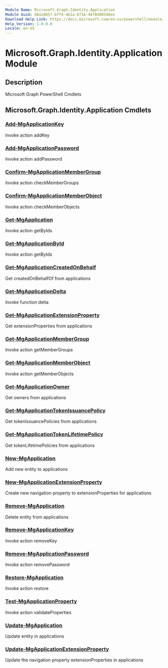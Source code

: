 ```yaml
---
Module Name: Microsoft.Graph.Identity.Application
Module Guid: 88a18657-b7f4-4b1a-b71b-4478d00546ee
Download Help Link: https://docs.microsoft.com/en-us/powershell/module/microsoft.graph.identity.application
Help Version: 1.0.0.0
Locale: en-US
---
```


# Microsoft.Graph.Identity.Application Module
## Description
Microsoft Graph PowerShell Cmdlets

## Microsoft.Graph.Identity.Application Cmdlets
### [Add-MgApplicationKey](Add-MgApplicationKey.md)
Invoke action addKey

### [Add-MgApplicationPassword](Add-MgApplicationPassword.md)
Invoke action addPassword

### [Confirm-MgApplicationMemberGroup](Confirm-MgApplicationMemberGroup.md)
Invoke action checkMemberGroups

### [Confirm-MgApplicationMemberObject](Confirm-MgApplicationMemberObject.md)
Invoke action checkMemberObjects

### [Get-MgApplication](Get-MgApplication.md)
Invoke action getByIds

### [Get-MgApplicationById](Get-MgApplicationById.md)
Invoke action getByIds

### [Get-MgApplicationCreatedOnBehalf](Get-MgApplicationCreatedOnBehalf.md)
Get createdOnBehalfOf from applications

### [Get-MgApplicationDelta](Get-MgApplicationDelta.md)
Invoke function delta

### [Get-MgApplicationExtensionProperty](Get-MgApplicationExtensionProperty.md)
Get extensionProperties from applications

### [Get-MgApplicationMemberGroup](Get-MgApplicationMemberGroup.md)
Invoke action getMemberGroups

### [Get-MgApplicationMemberObject](Get-MgApplicationMemberObject.md)
Invoke action getMemberObjects

### [Get-MgApplicationOwner](Get-MgApplicationOwner.md)
Get owners from applications

### [Get-MgApplicationTokenIssuancePolicy](Get-MgApplicationTokenIssuancePolicy.md)
Get tokenIssuancePolicies from applications

### [Get-MgApplicationTokenLifetimePolicy](Get-MgApplicationTokenLifetimePolicy.md)
Get tokenLifetimePolicies from applications

### [New-MgApplication](New-MgApplication.md)
Add new entity to applications

### [New-MgApplicationExtensionProperty](New-MgApplicationExtensionProperty.md)
Create new navigation property to extensionProperties for applications

### [Remove-MgApplication](Remove-MgApplication.md)
Delete entity from applications

### [Remove-MgApplicationKey](Remove-MgApplicationKey.md)
Invoke action removeKey

### [Remove-MgApplicationPassword](Remove-MgApplicationPassword.md)
Invoke action removePassword

### [Restore-MgApplication](Restore-MgApplication.md)
Invoke action restore

### [Test-MgApplicationProperty](Test-MgApplicationProperty.md)
Invoke action validateProperties

### [Update-MgApplication](Update-MgApplication.md)
Update entity in applications

### [Update-MgApplicationExtensionProperty](Update-MgApplicationExtensionProperty.md)
Update the navigation property extensionProperties in applications


